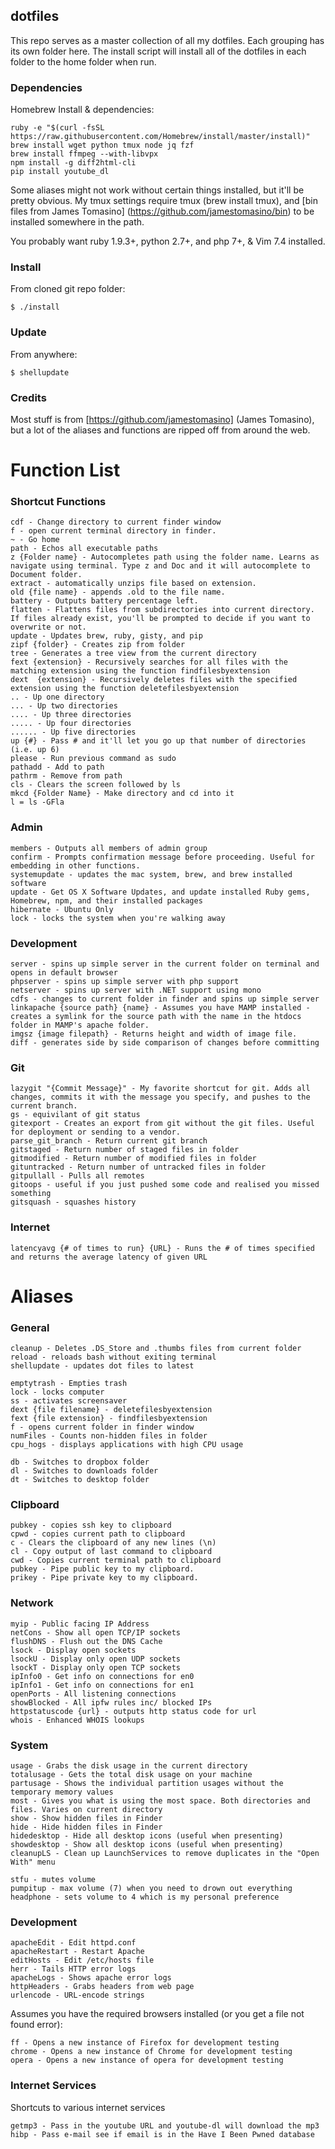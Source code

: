 ## dotfiles ##

This repo serves as a master collection of all my dotfiles. Each grouping has its own folder here. The install script will install all of the dotfiles in each folder to the home folder when run.

### Dependencies ###

Homebrew Install & dependencies:
    
    ruby -e "$(curl -fsSL https://raw.githubusercontent.com/Homebrew/install/master/install)"
    brew install wget python tmux node jq fzf
    brew install ffmpeg --with-libvpx
    npm install -g diff2html-cli
    pip install youtube_dl

Some aliases might not work without certain things installed, but it'll be pretty obvious. My tmux settings require tmux (brew install tmux), and [bin files from James Tomasino] (https://github.com/jamestomasino/bin) to be installed somewhere in the path. 

You probably want ruby 1.9.3+, python 2.7+, and php 7+, & Vim 7.4 installed.

### Install ###

From cloned git repo folder:

    $ ./install

### Update ###

From anywhere:

    $ shellupdate

### Credits ####

Most stuff is from [https://github.com/jamestomasino] (James Tomasino), but a lot of the aliases and functions are ripped off from around the web. 

# Function List

### Shortcut Functions ###

    cdf - Change directory to current finder window
    f - open current terminal directory in finder.
    ~ - Go home
    path - Echos all executable paths     
    z {Folder name} - Autocompletes path using the folder name. Learns as navigate using terminal. Type z and Doc and it will autocomplete to Document folder.
    extract - automatically unzips file based on extension.
    old {file name} - appends .old to the file name.
    battery - Outputs battery percentage left.
    flatten - Flattens files from subdirectories into current directory. If files already exist, you'll be prompted to decide if you want to overwrite or not.
    update - Updates brew, ruby, gisty, and pip
    zipf {folder} - Creates zip from folder
    tree - Generates a tree view from the current directory
    fext {extension} - Recursively searches for all files with the matching extension using the function findfilesbyextension
    dext  {extension} - Recursively deletes files with the specified extension using the function deletefilesbyextension
    .. - Up one directory
    ... - Up two directories
    .... - Up three directories
    ..... - Up four directories
    ...... - Up five directories
    up {#} - Pass # and it'll let you go up that number of directories (i.e. up 6)
    please - Run previous command as sudo
    pathadd - Add to path
    pathrm - Remove from path
    cls - Clears the screen followed by ls
    mkcd {Folder Name} - Make directory and cd into it
    l = ls -GFla

### Admin ###

    members - Outputs all members of admin group
    confirm - Prompts confirmation message before proceeding. Useful for embedding in other functions.
    systemupdate - updates the mac system, brew, and brew installed software
    update - Get OS X Software Updates, and update installed Ruby gems, Homebrew, npm, and their installed packages
    hibernate - Ubuntu Only
    lock - locks the system when you're walking away

### Development ###

    server - spins up simple server in the current folder on terminal and opens in default browser
    phpserver - spins up simple server with php support
    netserver - spins up server with .NET support using mono
    cdfs - changes to current folder in finder and spins up simple server
    linkapache {source path} {name} - Assumes you have MAMP installed - creates a symlink for the source path with the name in the htdocs folder in MAMP's apache folder.
    imgsz {image filepath} - Returns height and width of image file.
    diff - generates side by side comparison of changes before committing

### Git ###

    lazygit "{Commit Message}" - My favorite shortcut for git. Adds all changes, commits it with the message you specify, and pushes to the current branch.
    gs - equivilant of git status
    gitexport - Creates an export from git without the git files. Useful for deployment or sending to a vendor.
    parse_git_branch - Return current git branch
    gitstaged - Return number of staged files in folder
    gitmodified - Return number of modified files in folder
    gituntracked - Return number of untracked files in folder
    gitpullall - Pulls all remotes
    gitoops - useful if you just pushed some code and realised you missed something
    gitsquash - squashes history

### Internet ###

    latencyavg {# of times to run} {URL} - Runs the # of times specified and returns the average latency of given URL 
    


# Aliases

### General ###

    cleanup - Deletes .DS_Store and .thumbs files from current folder
    reload - reloads bash without exiting terminal
    shellupdate - updates dot files to latest

    emptytrash - Empties trash
    lock - locks computer
    ss - activates screensaver
    dext {file filename} - deletefilesbyextension
    fext {file extension} - findfilesbyextension
    f - opens current folder in finder window
    numFiles - Counts non-hidden files in folder
    cpu_hogs - displays applications with high CPU usage

    db - Switches to dropbox folder
    dl - Switches to downloads folder
    dt - Switches to desktop folder

### Clipboard ###

    pubkey - copies ssh key to clipboard
    cpwd - copies current path to clipboard
    c - Clears the clipboard of any new lines (\n)
    cl - Copy output of last command to clipboard
    cwd - Copies current terminal path to clipboard
    pubkey - Pipe public key to my clipboard.
    prikey - Pipe private key to my clipboard.

### Network ###

    myip - Public facing IP Address
    netCons - Show all open TCP/IP sockets
    flushDNS - Flush out the DNS Cache
    lsock - Display open sockets
    lsockU - Display only open UDP sockets
    lsockT - Display only open TCP sockets
    ipInfo0 - Get info on connections for en0
    ipInfo1 - Get info on connections for en1
    openPorts - All listening connections
    showBlocked - All ipfw rules inc/ blocked IPs
    httpstatuscode {url} - outputs http status code for url
    whois - Enhanced WHOIS lookups

### System ###

    usage - Grabs the disk usage in the current directory
    totalusage - Gets the total disk usage on your machine
    partusage - Shows the individual partition usages without the temporary memory values
    most - Gives you what is using the most space. Both directories and files. Varies on current directory
    show - Show hidden files in Finder
    hide - Hide hidden files in Finder
    hidedesktop - Hide all desktop icons (useful when presenting)
    showdesktop - Show all desktop icons (useful when presenting)
    cleanupLS - Clean up LaunchServices to remove duplicates in the "Open With" menu

    stfu - mutes volume
    pumpitup - max volume (7) when you need to drown out everything
    headphone - sets volume to 4 which is my personal preference  

### Development ###
    apacheEdit - Edit httpd.conf
    apacheRestart - Restart Apache
    editHosts - Edit /etc/hosts file
    herr - Tails HTTP error logs
    apacheLogs - Shows apache error logs
    httpHeaders - Grabs headers from web page
    urlencode - URL-encode strings

 Assumes you have the required browsers installed (or you get a file not found error):
    
    ff - Opens a new instance of Firefox for development testing
    chrome - Opens a new instance of Chrome for development testing
    opera - Opens a new instance of opera for development testing

### Internet Services ###

Shortcuts to various internet services

    getmp3 - Pass in the youtube URL and youtube-dl will download the mp3
    hibp - Pass e-mail see if email is in the Have I Been Pwned database

 
